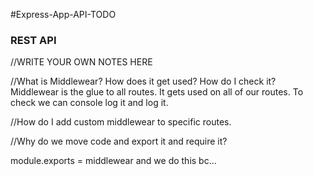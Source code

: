 #Express-App-API-TODO
### REST API

//WRITE YOUR OWN NOTES HERE

//What is Middlewear? How does it get used? How do I check it?
    Middlewear is the glue to all routes. It gets used on all of our routes. To check we can console log it and log it.
    
//How do I add custom middlewear to specific routes.

//Why do we move code and export it and require it?

module.exports = middlewear and we do this bc...
